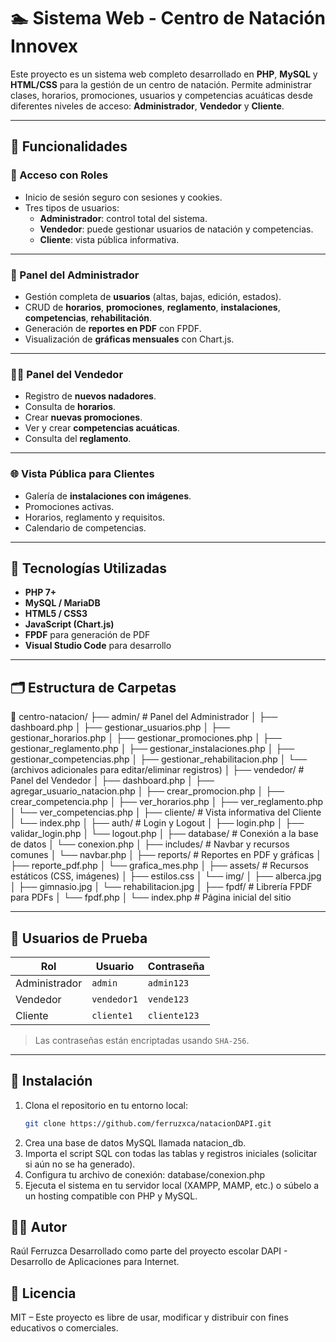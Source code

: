 # 🏊 Sistema Web - Centro de Natación Innovex

Este proyecto es un sistema web completo desarrollado en **PHP**, **MySQL** y **HTML/CSS** para la gestión de un centro de natación. Permite administrar clases, horarios, promociones, usuarios y competencias acuáticas desde diferentes niveles de acceso: **Administrador**, **Vendedor** y **Cliente**.

---

## 🎯 Funcionalidades

### 🔐 Acceso con Roles
- Inicio de sesión seguro con sesiones y cookies.
- Tres tipos de usuarios:
  - **Administrador**: control total del sistema.
  - **Vendedor**: puede gestionar usuarios de natación y competencias.
  - **Cliente**: vista pública informativa.

---

### 👤 Panel del Administrador
- Gestión completa de **usuarios** (altas, bajas, edición, estados).
- CRUD de **horarios**, **promociones**, **reglamento**, **instalaciones**, **competencias**, **rehabilitación**.
- Generación de **reportes en PDF** con FPDF.
- Visualización de **gráficas mensuales** con Chart.js.

---

### 🧑‍💼 Panel del Vendedor
- Registro de **nuevos nadadores**.
- Consulta de **horarios**.
- Crear **nuevas promociones**.
- Ver y crear **competencias acuáticas**.
- Consulta del **reglamento**.

---

### 🌐 Vista Pública para Clientes
- Galería de **instalaciones con imágenes**.
- Promociones activas.
- Horarios, reglamento y requisitos.
- Calendario de competencias.

---

## 🧰 Tecnologías Utilizadas

- **PHP 7+**
- **MySQL / MariaDB**
- **HTML5 / CSS3**
- **JavaScript (Chart.js)**
- **FPDF** para generación de PDF
- **Visual Studio Code** para desarrollo

---

## 🗂️ Estructura de Carpetas

📁 centro-natacion/ ├── admin/ # Panel del Administrador │ ├── dashboard.php │ ├── gestionar_usuarios.php │ ├── gestionar_horarios.php │ ├── gestionar_promociones.php │ ├── gestionar_reglamento.php │ ├── gestionar_instalaciones.php │ ├── gestionar_competencias.php │ ├── gestionar_rehabilitacion.php │ └── (archivos adicionales para editar/eliminar registros) │ ├── vendedor/ # Panel del Vendedor │ ├── dashboard.php │ ├── agregar_usuario_natacion.php │ ├── crear_promocion.php │ ├── crear_competencia.php │ ├── ver_horarios.php │ ├── ver_reglamento.php │ └── ver_competencias.php │ ├── cliente/ # Vista informativa del Cliente │ └── index.php │ ├── auth/ # Login y Logout │ ├── login.php │ ├── validar_login.php │ └── logout.php │ ├── database/ # Conexión a la base de datos │ └── conexion.php │ ├── includes/ # Navbar y recursos comunes │ └── navbar.php │ ├── reports/ # Reportes en PDF y gráficas │ ├── reporte_pdf.php │ └── grafica_mes.php │ ├── assets/ # Recursos estáticos (CSS, imágenes) │ ├── estilos.css │ └── img/ │ ├── alberca.jpg │ ├── gimnasio.jpg │ └── rehabilitacion.jpg │ ├── fpdf/ # Librería FPDF para PDFs │ └── fpdf.php │ └── index.php # Página inicial del sitio

---

## 📌 Usuarios de Prueba

| Rol          | Usuario      | Contraseña   |
|--------------|--------------|--------------|
| Administrador| `admin`      | `admin123`   |
| Vendedor     | `vendedor1`  | `vende123`   |
| Cliente      | `cliente1`   | `cliente123` |

> Las contraseñas están encriptadas usando `SHA-256`.

---

## 🚀 Instalación

1. Clona el repositorio en tu entorno local:
   ```bash
   git clone https://github.com/ferruzxca/natacionDAPI.git
   
2. Crea una base de datos MySQL llamada natacion_db.
3. Importa el script SQL con todas las tablas y registros iniciales (solicitar si aún no se ha generado).
4. Configura tu archivo de conexión:
    database/conexion.php
5. Ejecuta el sistema en tu servidor local (XAMPP, MAMP, etc.) o súbelo a un hosting compatible con PHP y MySQL.

## 👨‍💻 Autor

Raúl Ferruzca
Desarrollado como parte del proyecto escolar DAPI - Desarrollo de Aplicaciones para Internet.

## 📃 Licencia

MIT – Este proyecto es libre de usar, modificar y distribuir con fines educativos o comerciales.
